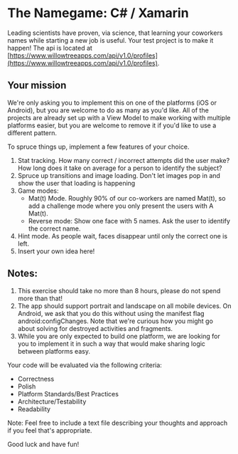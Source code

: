 # The Namegame: C# / Xamarin

Leading scientists have proven, via science, that learning your coworkers names while starting a new job is useful. Your test project is to make it happen! The api is located at [https://www.willowtreeapps.com/api/v1.0/profiles](https://www.willowtreeapps.com/api/v1.0/profiles).


## Your mission

We're only asking you to implement this on one of the platforms (iOS or Android), but you are welcome to do as many as you'd like. All of the projects are already set up with a View Model to make working with multiple platforms easier, but you are welcome to remove it if you'd like to use a different pattern.

To spruce things up, implement a few features of your choice.

1. Stat tracking. How many correct / incorrect attempts did the user make? How long does it take on average for a person to identify the subject?
2. Spruce up transitions and image loading.  Don't let images pop in and show the user that loading is happening
3. Game modes:
    * Mat(t) Mode. Roughly 90% of our co-workers are named Mat(t), so add a challenge mode where you only present the users with A Mat(t).
    * Reverse mode: Show one face with 5 names. Ask the user to identify the correct name.
4. Hint mode. As people wait, faces disappear until only the correct one is left.
5. Insert your own idea here!


## Notes:
1. This exercise should take no more than 8 hours, please do not spend more than that!
2. The app should support portrait and landscape on all mobile devices. On Android, we ask that you do this without using the manifest flag android:configChanges. Note that we're curious how you might go about solving for destroyed activities and fragments.
3. While you are only expected to build one platform, we are looking for you to implement it in such a way that would make sharing logic between platforms easy.

Your code will be evaluated via the following criteria:
* Correctness
* Polish
* Platform Standards/Best Practices
* Architecture/Testability
* Readability

Note: Feel free to include a text file describing your thoughts and approach if you feel that's appropriate. 

Good luck and have fun!
